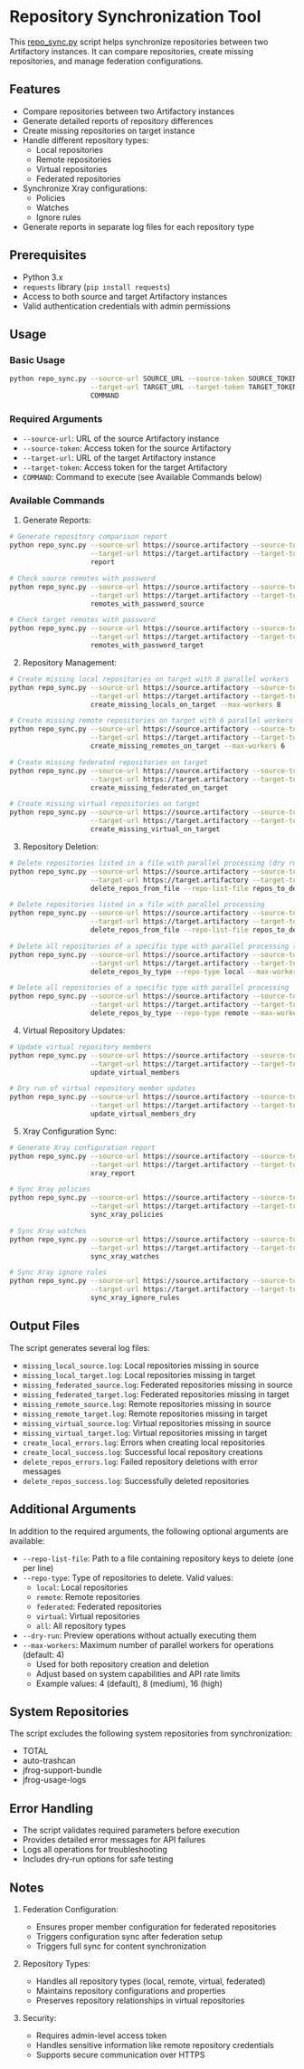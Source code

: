 # Repository Synchronization Tool

This [repo_sync.py](repo_sync.py) script helps synchronize repositories between two Artifactory instances. It can compare repositories, create missing repositories, and manage federation configurations.

## Features

- Compare repositories between two Artifactory instances
- Generate detailed reports of repository differences
- Create missing repositories on target instance
- Handle different repository types:
  - Local repositories
  - Remote repositories
  - Virtual repositories
  - Federated repositories
- Synchronize Xray configurations:
  - Policies
  - Watches
  - Ignore rules
- Generate reports in separate log files for each repository type

## Prerequisites

- Python 3.x
- `requests` library (`pip install requests`)
- Access to both source and target Artifactory instances
- Valid authentication credentials with admin permissions

## Usage

### Basic Usage

```bash
python repo_sync.py --source-url SOURCE_URL --source-token SOURCE_TOKEN \
                    --target-url TARGET_URL --target-token TARGET_TOKEN \
                    COMMAND
```

### Required Arguments

- `--source-url`: URL of the source Artifactory instance
- `--source-token`: Access token for the source Artifactory
- `--target-url`: URL of the target Artifactory instance
- `--target-token`: Access token for the target Artifactory
- `COMMAND`: Command to execute (see Available Commands below)

### Available Commands

1. Generate Reports:
```bash
# Generate repository comparison report
python repo_sync.py --source-url https://source.artifactory --source-token TOKEN1 \
                    --target-url https://target.artifactory --target-token TOKEN2 \
                    report

# Check source remotes with password
python repo_sync.py --source-url https://source.artifactory --source-token TOKEN1 \
                    --target-url https://target.artifactory --target-token TOKEN2 \
                    remotes_with_password_source

# Check target remotes with password
python repo_sync.py --source-url https://source.artifactory --source-token TOKEN1 \
                    --target-url https://target.artifactory --target-token TOKEN2 \
                    remotes_with_password_target
```

2. Repository Management:
```bash
# Create missing local repositories on target with 8 parallel workers
python repo_sync.py --source-url https://source.artifactory --source-token TOKEN1 \
                    --target-url https://target.artifactory --target-token TOKEN2 \
                    create_missing_locals_on_target --max-workers 8

# Create missing remote repositories on target with 6 parallel workers
python repo_sync.py --source-url https://source.artifactory --source-token TOKEN1 \
                    --target-url https://target.artifactory --target-token TOKEN2 \
                    create_missing_remotes_on_target --max-workers 6

# Create missing federated repositories on target
python repo_sync.py --source-url https://source.artifactory --source-token TOKEN1 \
                    --target-url https://target.artifactory --target-token TOKEN2 \
                    create_missing_federated_on_target

# Create missing virtual repositories on target
python repo_sync.py --source-url https://source.artifactory --source-token TOKEN1 \
                    --target-url https://target.artifactory --target-token TOKEN2 \
                    create_missing_virtual_on_target
```

3. Repository Deletion:
```bash
# Delete repositories listed in a file with parallel processing (dry run)
python repo_sync.py --source-url https://source.artifactory --source-token TOKEN1 \
                    --target-url https://target.artifactory --target-token TOKEN2 \
                    delete_repos_from_file --repo-list-file repos_to_delete.txt --max-workers 8 --dry-run

# Delete repositories listed in a file with parallel processing
python repo_sync.py --source-url https://source.artifactory --source-token TOKEN1 \
                    --target-url https://target.artifactory --target-token TOKEN2 \
                    delete_repos_from_file --repo-list-file repos_to_delete.txt --max-workers 8

# Delete all repositories of a specific type with parallel processing (dry run)
python repo_sync.py --source-url https://source.artifactory --source-token TOKEN1 \
                    --target-url https://target.artifactory --target-token TOKEN2 \
                    delete_repos_by_type --repo-type local --max-workers 8 --dry-run

# Delete all repositories of a specific type with parallel processing
python repo_sync.py --source-url https://source.artifactory --source-token TOKEN1 \
                    --target-url https://target.artifactory --target-token TOKEN2 \
                    delete_repos_by_type --repo-type remote --max-workers 8
```

4. Virtual Repository Updates:
```bash
# Update virtual repository members
python repo_sync.py --source-url https://source.artifactory --source-token TOKEN1 \
                    --target-url https://target.artifactory --target-token TOKEN2 \
                    update_virtual_members

# Dry run of virtual repository member updates
python repo_sync.py --source-url https://source.artifactory --source-token TOKEN1 \
                    --target-url https://target.artifactory --target-token TOKEN2 \
                    update_virtual_members_dry
```

5. Xray Configuration Sync:
```bash
# Generate Xray configuration report
python repo_sync.py --source-url https://source.artifactory --source-token TOKEN1 \
                    --target-url https://target.artifactory --target-token TOKEN2 \
                    xray_report

# Sync Xray policies
python repo_sync.py --source-url https://source.artifactory --source-token TOKEN1 \
                    --target-url https://target.artifactory --target-token TOKEN2 \
                    sync_xray_policies

# Sync Xray watches
python repo_sync.py --source-url https://source.artifactory --source-token TOKEN1 \
                    --target-url https://target.artifactory --target-token TOKEN2 \
                    sync_xray_watches

# Sync Xray ignore rules
python repo_sync.py --source-url https://source.artifactory --source-token TOKEN1 \
                    --target-url https://target.artifactory --target-token TOKEN2 \
                    sync_xray_ignore_rules
```

## Output Files

The script generates several log files:
- `missing_local_source.log`: Local repositories missing in source
- `missing_local_target.log`: Local repositories missing in target
- `missing_federated_source.log`: Federated repositories missing in source
- `missing_federated_target.log`: Federated repositories missing in target
- `missing_remote_source.log`: Remote repositories missing in source
- `missing_remote_target.log`: Remote repositories missing in target
- `missing_virtual_source.log`: Virtual repositories missing in source
- `missing_virtual_target.log`: Virtual repositories missing in target
- `create_local_errors.log`: Errors when creating local repositories
- `create_local_success.log`: Successful local repository creations
- `delete_repos_errors.log`: Failed repository deletions with error messages
- `delete_repos_success.log`: Successfully deleted repositories

## Additional Arguments

In addition to the required arguments, the following optional arguments are available:

- `--repo-list-file`: Path to a file containing repository keys to delete (one per line)
- `--repo-type`: Type of repositories to delete. Valid values:
  - `local`: Local repositories
  - `remote`: Remote repositories
  - `federated`: Federated repositories
  - `virtual`: Virtual repositories
  - `all`: All repository types
- `--dry-run`: Preview operations without actually executing them
- `--max-workers`: Maximum number of parallel workers for operations (default: 4)
  - Used for both repository creation and deletion
  - Adjust based on system capabilities and API rate limits
  - Example values: 4 (default), 8 (medium), 16 (high)

## System Repositories

The script excludes the following system repositories from synchronization:
- TOTAL
- auto-trashcan
- jfrog-support-bundle
- jfrog-usage-logs

## Error Handling

- The script validates required parameters before execution
- Provides detailed error messages for API failures
- Logs all operations for troubleshooting
- Includes dry-run options for safe testing

## Notes

1. Federation Configuration:
   - Ensures proper member configuration for federated repositories
   - Triggers configuration sync after federation setup
   - Triggers full sync for content synchronization

2. Repository Types:
   - Handles all repository types (local, remote, virtual, federated)
   - Maintains repository configurations and properties
   - Preserves repository relationships in virtual repositories

3. Security:
   - Requires admin-level access token
   - Handles sensitive information like remote repository credentials
   - Supports secure communication over HTTPS
